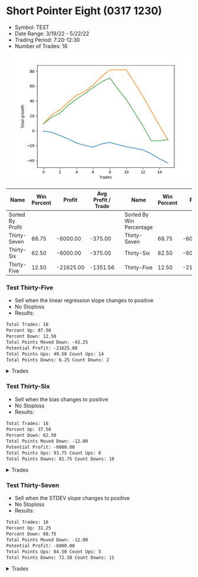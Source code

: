 # Short Pointer Eight (0317 1230) 
- Symbol: TEST
- Date Range: 3/19/22 - 5/22/22
- Trading Period: 7:20-12:30
- Number of Trades: 16
![Plot](ShortPointerEight(03171230)TEST.png)

| Name | Win Percent | Profit | Avg Profit / Trade |     | Name | Win Percent | Profit | Avg Profit / Trade |
| ---- | ----------- | ------ | ------------------ | --- | ---- | ----------- | ------ | ------------------ |
| Sorted By <br> Profit | | | | | Sorted By <br> Win Percentage ||||
| Thirty-Seven | 68.75 | -6000.00 | -375.00 |     | Thirty-Seven | 68.75 | -6000.00 | -375.00 |
| Thirty-Six | 62.50 | -6000.00 | -375.00 |     | Thirty-Six | 62.50 | -6000.00 | -375.00 |
| Thirty-Five | 12.50 | -21625.00 | -1351.56 |     | Thirty-Five | 12.50 | -21625.00 | -1351.56 |

### Test Thirty-Five
* Sell when the linear regression slope changes to positive
* No Stoploss
* Results:
```
Total Trades: 16
Percent Up: 87.50
Percent Down: 12.50
Total Points Moved Down: -43.25
Potential Profit: -21625.00
Total Points Ups: 49.50 Count Ups: 14
Total Points Downs: 6.25 Count Downs: 2
```

<details><summary>Trades</summary>

<code>In: 2022-07-01 08:23:00		Out: 2022-07-01 08:31:05		Total Position Time: 08:05		Total Move Down: -0.50		Total to Date: 0.50</code> <br />
<code>In: 2022-07-01 08:25:00		Out: 2022-07-01 08:31:05		Total Position Time: 06:05		Total Move Down: -1.50		Total to Date: 2.00</code> <br />
<code>In: 2022-07-01 08:27:00		Out: 2022-07-01 08:31:05		Total Position Time: 04:05		Total Move Down: -4.50		Total to Date: 6.50</code> <br />
<code>In: 2022-07-01 08:40:00		Out: 2022-07-01 08:41:05		Total Position Time: 01:05		Total Move Down: -4.50		Total to Date: 11.00</code> <br />
<code>In: 2022-07-01 08:45:00		Out: 2022-07-01 08:48:05		Total Position Time: 03:05		Total Move Down: -5.50		Total to Date: 16.50</code> <br />
<code>In: 2022-07-01 09:27:00		Out: 2022-07-01 09:32:05		Total Position Time: 05:05		Total Move Down: -3.25		Total to Date: 19.75</code> <br />
<code>In: 2022-07-01 09:31:00		Out: 2022-07-01 09:32:05		Total Position Time: 01:05		Total Move Down: -2.25		Total to Date: 22.00</code> <br />
<code>In: 2022-07-01 09:34:00		Out: 2022-07-01 09:50:05		Total Position Time: 16:05		Total Move Down: 4.25		Total to Date: 17.75</code> <br />
<code>In: 2022-07-01 09:35:00		Out: 2022-07-01 09:50:05		Total Position Time: 15:05		Total Move Down: 2.00		Total to Date: 15.75</code> <br />
<code>In: 2022-07-01 10:55:00		Out: 2022-07-01 11:00:05		Total Position Time: 05:05		Total Move Down: -3.00		Total to Date: 18.75</code> <br />
<code>In: 2022-07-01 10:56:00		Out: 2022-07-01 11:00:05		Total Position Time: 04:05		Total Move Down: -2.75		Total to Date: 21.50</code> <br />
<code>In: 2022-07-01 11:05:00		Out: 2022-07-01 11:07:05		Total Position Time: 02:05		Total Move Down: -2.00		Total to Date: 23.50</code> <br />
<code>In: 2022-07-01 11:06:00		Out: 2022-07-01 11:07:05		Total Position Time: 01:05		Total Move Down: -2.25		Total to Date: 25.75</code> <br />
<code>In: 2022-07-01 11:09:00		Out: 2022-07-01 11:15:05		Total Position Time: 06:05		Total Move Down: -5.25		Total to Date: 31.00</code> <br />
<code>In: 2022-07-05 07:23:00		Out: 2022-07-05 07:28:05		Total Position Time: 05:05		Total Move Down: -6.75		Total to Date: 37.75</code> <br />
<code>In: 2022-07-05 07:26:00		Out: 2022-07-05 07:28:05		Total Position Time: 02:05		Total Move Down: -5.50		Total to Date: 43.25</code> <br />


</details>

### Test Thirty-Six
* Sell when the bias changes to positive
* No Stoploss
* Results:
```
Total Trades: 16
Percent Up: 37.50
Percent Down: 62.50
Total Points Moved Down: -12.00
Potential Profit: -6000.00
Total Points Ups: 93.75 Count Ups: 6
Total Points Downs: 81.75 Count Downs: 10
```

<details><summary>Trades</summary>

<code>In: 2022-07-01 08:23:00		Out: 2022-07-01 08:52:55		Total Position Time: 29:55		Total Move Down: 9.25		Total to Date: -9.25</code> <br />
<code>In: 2022-07-01 08:25:00		Out: 2022-07-01 08:54:55		Total Position Time: 29:55		Total Move Down: 12.00		Total to Date: -21.25</code> <br />
<code>In: 2022-07-01 08:27:00		Out: 2022-07-01 08:56:55		Total Position Time: 29:55		Total Move Down: 7.00		Total to Date: -28.25</code> <br />
<code>In: 2022-07-01 08:40:00		Out: 2022-07-01 09:09:55		Total Position Time: 29:55		Total Move Down: 9.75		Total to Date: -38.00</code> <br />
<code>In: 2022-07-01 08:45:00		Out: 2022-07-01 09:14:55		Total Position Time: 29:55		Total Move Down: 9.75		Total to Date: -47.75</code> <br />
<code>In: 2022-07-01 09:27:00		Out: 2022-07-01 09:56:55		Total Position Time: 29:55		Total Move Down: 4.75		Total to Date: -52.50</code> <br />
<code>In: 2022-07-01 09:31:00		Out: 2022-07-01 10:00:55		Total Position Time: 29:55		Total Move Down: 9.00		Total to Date: -61.50</code> <br />
<code>In: 2022-07-01 09:34:00		Out: 2022-07-01 10:03:55		Total Position Time: 29:55		Total Move Down: 11.00		Total to Date: -72.50</code> <br />
<code>In: 2022-07-01 09:35:00		Out: 2022-07-01 10:04:55		Total Position Time: 29:55		Total Move Down: 9.00		Total to Date: -81.50</code> <br />
<code>In: 2022-07-01 10:55:00		Out: 2022-07-01 11:05:05		Total Position Time: 10:05		Total Move Down: -0.00		Total to Date: -81.50</code> <br />
<code>In: 2022-07-01 10:56:00		Out: 2022-07-01 11:05:05		Total Position Time: 09:05		Total Move Down: 0.25		Total to Date: -81.75</code> <br />
<code>In: 2022-07-01 11:05:00		Out: 2022-07-01 11:34:55		Total Position Time: 29:55		Total Move Down: -17.75		Total to Date: -64.00</code> <br />
<code>In: 2022-07-01 11:06:00		Out: 2022-07-01 11:35:55		Total Position Time: 29:55		Total Move Down: -17.75		Total to Date: -46.25</code> <br />
<code>In: 2022-07-01 11:09:00		Out: 2022-07-01 11:38:55		Total Position Time: 29:55		Total Move Down: -20.00		Total to Date: -26.25</code> <br />
<code>In: 2022-07-05 07:23:00		Out: 2022-07-05 07:39:05		Total Position Time: 16:05		Total Move Down: -19.75		Total to Date: -6.50</code> <br />
<code>In: 2022-07-05 07:26:00		Out: 2022-07-05 07:39:05		Total Position Time: 13:05		Total Move Down: -18.50		Total to Date: 12.00</code> <br />


</details>

### Test Thirty-Seven
* Sell when the STDEV slope changes to positive
* No Stoploss
* Results:
```
Total Trades: 16
Percent Up: 31.25
Percent Down: 68.75
Total Points Moved Down: -12.00
Potential Profit: -6000.00
Total Points Ups: 84.50 Count Ups: 5
Total Points Downs: 72.50 Count Downs: 11
```

<details><summary>Trades</summary>

<code>In: 2022-07-01 08:23:00		Out: 2022-07-01 08:52:55		Total Position Time: 29:55		Total Move Down: 9.25		Total to Date: -9.25</code> <br />
<code>In: 2022-07-01 08:25:00		Out: 2022-07-01 08:53:05		Total Position Time: 28:05		Total Move Down: 8.75		Total to Date: -18.00</code> <br />
<code>In: 2022-07-01 08:27:00		Out: 2022-07-01 08:53:05		Total Position Time: 26:05		Total Move Down: 5.75		Total to Date: -23.75</code> <br />
<code>In: 2022-07-01 08:40:00		Out: 2022-07-01 08:53:05		Total Position Time: 13:05		Total Move Down: 10.50		Total to Date: -34.25</code> <br />
<code>In: 2022-07-01 08:45:00		Out: 2022-07-01 08:53:05		Total Position Time: 08:05		Total Move Down: 8.25		Total to Date: -42.50</code> <br />
<code>In: 2022-07-01 09:27:00		Out: 2022-07-01 09:47:05		Total Position Time: 20:05		Total Move Down: 7.25		Total to Date: -49.75</code> <br />
<code>In: 2022-07-01 09:31:00		Out: 2022-07-01 09:47:05		Total Position Time: 16:05		Total Move Down: 8.25		Total to Date: -58.00</code> <br />
<code>In: 2022-07-01 09:34:00		Out: 2022-07-01 09:47:05		Total Position Time: 13:05		Total Move Down: 7.50		Total to Date: -65.50</code> <br />
<code>In: 2022-07-01 09:35:00		Out: 2022-07-01 09:47:05		Total Position Time: 12:05		Total Move Down: 5.25		Total to Date: -70.75</code> <br />
<code>In: 2022-07-01 10:55:00		Out: 2022-07-01 11:24:55		Total Position Time: 29:55		Total Move Down: -15.00		Total to Date: -55.75</code> <br />
<code>In: 2022-07-01 10:56:00		Out: 2022-07-01 11:25:55		Total Position Time: 29:55		Total Move Down: -14.00		Total to Date: -41.75</code> <br />
<code>In: 2022-07-01 11:05:00		Out: 2022-07-01 11:34:55		Total Position Time: 29:55		Total Move Down: -17.75		Total to Date: -24.00</code> <br />
<code>In: 2022-07-01 11:06:00		Out: 2022-07-01 11:35:55		Total Position Time: 29:55		Total Move Down: -17.75		Total to Date: -6.25</code> <br />
<code>In: 2022-07-01 11:09:00		Out: 2022-07-01 11:38:55		Total Position Time: 29:55		Total Move Down: -20.00		Total to Date: 13.75</code> <br />
<code>In: 2022-07-05 07:23:00		Out: 2022-07-05 07:47:05		Total Position Time: 24:05		Total Move Down: 0.25		Total to Date: 13.50</code> <br />
<code>In: 2022-07-05 07:26:00		Out: 2022-07-05 07:47:05		Total Position Time: 21:05		Total Move Down: 1.50		Total to Date: 12.00</code> <br />


</details>